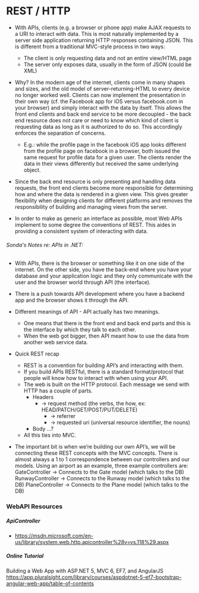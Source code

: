 # REST / HTTP

* With APIs, clients (e.g. a browser or phone app) make AJAX requests to a URI to interact with data. This is most naturally implemented by a server side application returning HTTP responses containing JSON. This is different from a traditional MVC-style process in two ways:
  * The client is only requesting data and not an entire view/HTML page
  * The server only exposes data, usually in the form of JSON (could be XML)

* Why? In the modern age of the internet, clients come in many shapes and sizes, and the old model of server-returning-HTML to every device no longer worked well. Clients can now implement the presentation in their own way (cf. the Facebook app for iOS versus facebook.com in your browser) and simply interact with the data by itself. This allows the front end clients and back end service to be more decoupled - the back end resource does not care or need to know which kind of client is requesting data as long as it is authorized to do so. This accordingly enforces the separation of concerns.
  * E.g.: while the profile page in the facebook iOS app looks different from the profile page on facebook in a browser, both issued the same request for profile data for a given user. The clients render the data in their views differently but received the same underlying object.

* Since the back end resource is only presenting and handling data requests, the front end clients become more responsible for determining how and where the data is rendered in a given view. This gives greater flexibility when designing clients for different platforms and removes the responsibility of building and managing views from the server.

* In order to make as generic an interface as possible, most Web APIs implement to some degree the conventions of REST. This aides in providing a consistent system of interacting with data.


###### Sonda's Notes re: APIs in .NET:
* With APIs, there is the browser or something like it on one side of the internet. On the other side, you have the back-end where you have your database and your application logic and they only communicate with the user and the browser world through API (the interface).
* There is a push towards API development where you have a backend app and the browser shows it through the API.
* Different meanings of API - API actually has two meanings.
  * One means that there is the front end and back end parts and this is the interface by which they talk to each other.
  * When the web got bigger, then API meant how to use the data from another web service data.
* Quick REST recap
    * REST is a convention for building API’s and interacting with them.  
    * If you build APIs RESTful, there is a standard format/protocol that people will know how to interact with when using your API.
    * The web is built on the HTTP protocol.  Each message we send with HTTP has a couple of parts.
  	  * Headers
        * → request method (the verbs, the how, ex: HEAD/PATCH/GET/POST/PUT/DELETE)
  		  * → referrer
  		  * → requested uri (universal resource identifier, the nouns)
  	  * Body
  		...?
    * All this ties into MVC.

* The important bit is when we’re building our own API’s, we will be connecting these REST concepts with the MVC concepts.  There is almost always a 1 to 1 correspondence between our controllers and our models.  Using an airport as an example, three example controllers are:
  	GateController → Connects to the Gate model (which talks to the DB)
  	RunwayController → Connects to the Runway model (which talks to the DB)
  	PlaneController  → Connects to the Plane model (which talks to the DB)

### WebAPI Resources

##### ApiController
* https://msdn.microsoft.com/en-us/library/system.web.http.apicontroller%28v=vs.118%29.aspx

##### Online Tutorial
Building a Web App with ASP.NET 5, MVC 6, EF7, and AngularJS
https://app.pluralsight.com/library/courses/aspdotnet-5-ef7-bootstrap-angular-web-app/table-of-contents
